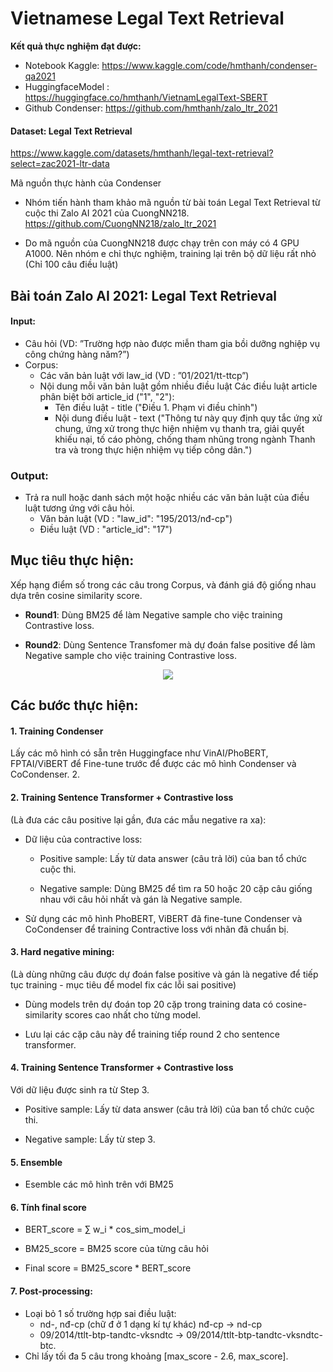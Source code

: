 # Vietnamese Legal Text Retrieval

**Kết quả thực nghiệm đạt được:** 

- Notebook Kaggle: https://www.kaggle.com/code/hmthanh/condenser-qa2021 
- HuggingfaceModel : https://huggingface.co/hmthanh/VietnamLegalText-SBERT 
- Github Condenser: https://github.com/hmthanh/zalo_ltr_2021 

#### Dataset: Legal Text Retrieval

https://www.kaggle.com/datasets/hmthanh/legal-text-retrieval?select=zac2021-ltr-data 

Mã nguồn thực hành của Condenser 

* Nhóm tiến hành tham khảo mã nguồn từ bài toán Legal Text Retrieval từ cuộc thi Zalo AI 2021 của CuongNN218. https://github.com/CuongNN218/zalo_ltr_2021 

* Do mã nguồn của CuongNN218 được chạy trên con máy có 4 GPU A1000. Nên nhóm e chỉ thực nghiệm, training lại trên bộ dữ liệu rất nhỏ (Chỉ 100 câu điều luật) 



## Bài toán Zalo AI 2021: Legal Text Retrieval 

#### Input: 

- Câu hỏi (VD: ”Trường hợp nào được miễn tham gia bồi dưỡng nghiệp vụ công chứng hàng năm?”) 
- Corpus: 
  - Các văn bản luật với law_id (VD : ”01/2021/tt-ttcp”) 
  - Nội dung mỗi văn bản luật gồm nhiều điều luật 
    Các điều luật article phân biệt bởi article_id ("1", "2"): 
    - Tên điều luật - title ("Điều 1. Phạm vi điều chỉnh") 
    - Nội dung điều luật - text ("Thông tư này quy định quy tắc ứng xử chung, ứng xử trong thực hiện nhiệm vụ thanh tra, giải quyết khiếu nại, tố cáo phòng, chống tham nhũng trong ngành Thanh tra và trong thực hiện nhiệm vụ tiếp công dân.") 

### Output: 

* Trả ra null hoặc danh sách một hoặc nhiều các văn bản luật của điều luật tương ứng với câu hỏi. 
  * Văn bản luật (VD : "law_id": "195/2013/nđ-cp") 
  * Điều luật (VD : "article_id": "17") 

 

## Mục tiêu thực hiện: 

Xếp hạng điểm số trong các câu trong Corpus, và đánh giá độ giống nhau dựa trên cosine similarity score. 

* **Round1**: Dùng BM25 để làm Negative sample cho việc training Contrastive loss. 

* **Round2**: Dùng Sentence Transfomer mà dự đoán false positive để làm Negative sample cho việc training Contrastive loss. 

<p align="center">
    <img src="figs/pipeline.png">
</p> 

## Các bước thực hiện: 

#### 1. Training Condenser 

Lấy các mô hình có sẵn trên Huggingface như VinAI/PhoBERT, FPTAI/ViBERT để Fine-tune trước để được các mô hình Condenser và CoCondenser. 2.

#### 2. Training Sentence Transformer + Contrastive loss 

(Là đưa các câu positive lại gần, đưa các mẫu negative ra xa): 

* Dữ liệu của contractive loss: 

  - Positive sample: 
    Lấy từ data answer (câu trả lời) của ban tổ chức cuộc thi. 

  - Negative sample: 
    Dùng BM25 để tìm ra 50 hoặc 20 cặp câu giống nhau với câu hỏi nhất và gán là Negative sample. 


* Sử dụng các mô hình  PhoBERT, ViBERT đã fine-tune Condenser và CoCondenser để training Contractive loss với nhãn đã chuẩn bị. 

#### 3. Hard negative mining:  

(Là dùng những câu được dự đoán false positive và gán là negative để tiếp tục training - mục tiêu để model fix các lỗi sai positive) 

* Dùng models trên dự đoán top 20 cặp trong training data có cosine-similarity scores cao nhất cho từng model.  

* Lưu lại các cặp câu này để training tiếp round 2 cho sentence transformer. 

#### 4. Training Sentence Transformer + Contrastive loss 

Với dữ liệu được sinh ra từ Step 3. 

* Positive sample: Lấy từ data answer (câu trả lời) của ban tổ chức cuộc thi. 

* Negative sample: Lấy từ step 3. 

#### 5. Ensemble 

* Esemble các mô hình trên với BM25 

#### 6. Tính final score 

- BERT_score = ∑ w_i * cos_sim_model_i 

- BM25_score = BM25 score của từng câu hỏi 

- Final score = BM25_score * BERT_score 

#### 7. Post-processing: 

* Loại bỏ 1 số trường hợp sai điều luật: 
  * nd-, nđ-cp (chữ đ ở 1 dạng kí tự khác)  nđ-cp -> nd-cp 
  * 09/2014/ttlt-btp-tandtc-vksndtc -> 09/2014/ttlt-btp-tandtc-vksndtc-btc. 
* Chỉ lấy tối đa 5 câu trong khoảng [max_score - 2.6, max_score]. 
